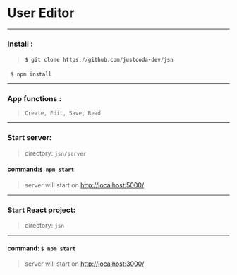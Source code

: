 # User Editor

***

### Install :

> #### `$ git clone https://github.com/justcoda-dev/jsn`

````` $ npm install`````
***

### App functions :

> ```Create, Edit, Save, Read```
***

### Start server:

> directory: ```jsn/server```

#### command:```$ npm start```

> server will start on <http://localhost:5000/>
***

### Start React project:

> directory: ```jsn```
***

#### command: ```$ npm start```

> server will start on <http://localhost:3000/>